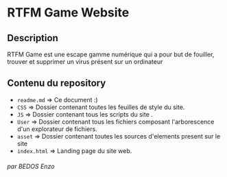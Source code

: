 # RTFM Game Website

## Description
RTFM Game est une escape gamme numérique qui a pour but de fouiller, trouver et supprimer un virus présent sur un ordinateur 
## Contenu du repository

 - `readme.md` => Ce document :)
 - `CSS` => Dossier contenant toutes les feuilles de style du site.
 - `JS` => Dossier contenant tous les scripts du site .
- `User` => Dossier contenant tous les fichiers composant l'arborescence d'un explorateur de fichiers.
 - `asset` => Dossier contenant toutes les sources d'elements present sur le site
 - `index.html` => Landing page du site web.


###### par  BEDOS Enzo
